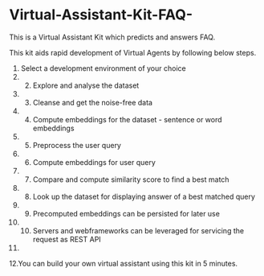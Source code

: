 # Virtual-Assistant-Kit-FAQ-

This is a Virtual Assistant Kit which predicts and answers FAQ.

This kit aids rapid development of Virtual Agents by following below steps.    

1. Select a development environment of your choice   
2. 2. Explore and analyse the dataset   
3. 3. Cleanse and get the noise-free data   
4. 4. Compute embeddings for the dataset - sentence or word embeddings   
5. 5. Preprocess the user query   
6. 6. Compute embeddings for user query   
7. 7. Compare and compute similarity score to find a best match   
8. 8. Look up the dataset for displaying answer of a best matched query   
9. 9. Precomputed embeddings can be persisted for later use   
10. 10. Servers and webframeworks can be leveraged for servicing the request as REST API   
11. 
12.You can build your own virtual assistant using this kit in 5 minutes.
